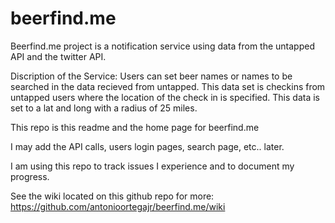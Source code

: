 beerfind.me
===========

Beerfind.me project is a notification service using data from the untapped API and the twitter API.

Discription of the Service:
Users can set beer names or names to be searched in the data recieved from untapped. This data set is checkins from untapped users where the location of the check in is specified. This data is set to a lat and long with a radius of 25 miles. 


This repo is this readme and the home page for beerfind.me

I may add the API calls, users login pages, search page, etc.. later.

I am using this repo to track issues I experience and to document my progress.

See the wiki located on this github repo for more: https://github.com/antonioortegajr/beerfind.me/wiki
